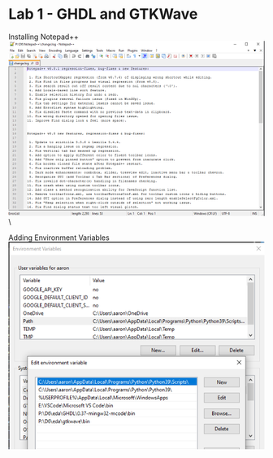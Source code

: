 # Lab 1 - GHDL and GTKWave

Installing Notepad++
![Notepad++](SourceFolder/np++.png)\

Adding Environment Variables
![Variables](SourceFolder/variables.png)
